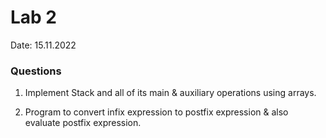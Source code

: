 # Lab 2

Date: 15.11.2022

### Questions

1. Implement Stack and all of its main & auxiliary operations using arrays.

2. Program to convert infix expression to postfix expression & also evaluate postfix expression.
